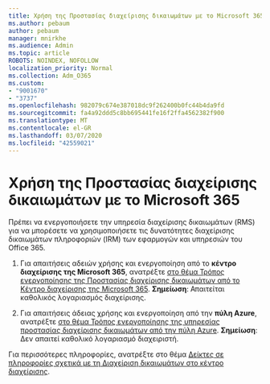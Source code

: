 ```yaml
---
title: Χρήση της Προστασίας διαχείρισης δικαιωμάτων με το Microsoft 365
ms.author: pebaum
author: pebaum
manager: mnirkhe
ms.audience: Admin
ms.topic: article
ROBOTS: NOINDEX, NOFOLLOW
localization_priority: Normal
ms.collection: Adm_O365
ms.custom:
- "9001670"
- "3737"
ms.openlocfilehash: 982079c674e387018dc9f262400b0fc44b4da9fd
ms.sourcegitcommit: fa4a92ddd5c8bb695441fe16f2ffa4562382f900
ms.translationtype: MT
ms.contentlocale: el-GR
ms.lasthandoff: 03/07/2020
ms.locfileid: "42559021"
---
```

# <a name="use-rights-management-protection-with-microsoft-365"></a>Χρήση της Προστασίας διαχείρισης δικαιωμάτων με το Microsoft 365

Πρέπει να ενεργοποιήσετε την υπηρεσία διαχείρισης δικαιωμάτων (RMS) για να μπορέσετε να χρησιμοποιήσετε τις δυνατότητες διαχείρισης δικαιωμάτων πληροφοριών (IRM) των εφαρμογών και υπηρεσιών του Office 365.

1. Για απαιτήσεις αδειών χρήσης και ενεργοποίηση από το **κέντρο διαχείρισης της Microsoft 365**, ανατρέξτε [στο θέμα Τρόπος ενεργοποίησης της Προστασίας διαχείρισης δικαιωμάτων από το Κέντρο διαχείρισης της Microsoft 365](https://docs.microsoft.com/azure/information-protection/activate-office365). **Σημείωση**: Απαιτείται καθολικός λογαριασμός διαχείρισης.

2. Για απαιτήσεις άδειας χρήσης και ενεργοποίηση από την **πύλη Azure**, ανατρέξτε [στο θέμα Τρόπος ενεργοποίησης της υπηρεσίας προστασίας διαχείρισης δικαιωμάτων από την πύλη Azure](https://docs.microsoft.com/azure/information-protection/activate-azure). **Σημείωση**: Δεν απαιτεί καθολικό λογαριασμό διαχειριστή.
 

Για περισσότερες πληροφορίες, ανατρέξτε στο θέμα [Δείκτες σε πληροφορίες σχετικά με τη Διαχείριση δικαιωμάτων στο κέντρο διαχείρισης](https://docs.microsoft.com/office365/enterprise/activate-rms-in-office-365).
